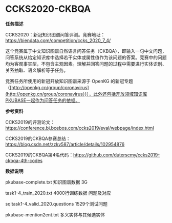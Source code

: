 # CCKS2020-CKBQA

**任务描述**

CCKS2020：新冠知识图谱问答评测。竞赛地址：https://biendata.com/competition/ccks_2020_7_4/

这个竞赛属于中文知识图谱自然语言问答任务（CKBQA），即输入一句中文问题，问答系统从给定知识库中选择若干实体或属性值作为该问题的答案。竞赛中的问题均为客观事实型，不包含主观因素。理解并回答问题的过程中需要进行实体识别、关系抽取、语义解析等子任务。

竞赛任务所使用的新冠开放知识图谱来源于 OpenKG 的新冠专题（[http://openkg.cn/group/coronavirus](http://openkg.cn/group/coronavirus）)），此外还包括开放领域知识库PKUBASE一起作为问答任务的依据。 

**参考资料**

CCKS2019的评测论文：https://conference.bj.bcebos.com/ccks2019/eval/webpage/index.html

CCKS2019的CKBQA参赛总结：https://blog.csdn.net/zzkv587/article/details/102954876

CCKS2019的CKBQA第4名代码：https://github.com/duterscmy/ccks2019-ckbqa-4th-codes



**数据说明**

pkubase-complete.txt       知识图谱数据 3G

task1-4_train_2020.txt      4000行训练数据  问题及对应

sqltask1-4_valid_2020.questions      1529个测试问题

pkubase-mention2ent.txt         多义实体与其候选实体